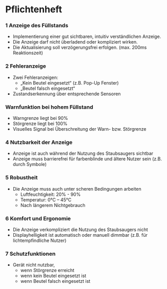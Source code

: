 # Pflichtenheft

### 1 Anzeige des Füllstands

- Implementierung einer gut sichtbaren, intuitiv verständlichen Anzeige.
- Die Anzeige darf nicht überladend oder kompliziert wirken.
- Die Aktualisierung soll verzögerungsfrei erfolgen. (max. 200ms Reaktionszeit)

### 2 Fehleranzeige

- Zwei Fehleranzeigen:
  * „Kein Beutel eingesetzt“ (z.B. Pop-Up Fenster)
  * „Beutel falsch eingesetzt“
- Zustandserkennung über entsprechende Sensoren

### Warnfunktion bei hohem Füllstand

- Warngrenze liegt bei 90%
- Störgrenze liegt bei 100%
- Visuelles Signal bei Überschreitung der Warn- bzw. Störgrenze

### 4 Nutzbarkeit der Anzeige

- Anzeige ist auch während der Nutzung des Staubsaugers sichtbar
- Anzeige muss barrierefrei für farbenblinde und ältere Nutzer sein (z.B. durch Symbole)

### 5 Robustheit

- Die Anzeige muss auch unter scheren Bedingungen arbeiten
  - Luftfeuchtigkeit: 20% - 90%
  - Temperatur: 0°C – 45°C
  - Nach längerem Nichtgebrauch

### 6 Komfort und Ergonomie

- Die Anzeige verkompliziert die Nutzung des Staubsaugers nicht
- Displayhelligkeit ist automatisch oder manuell dimmbar (z.B. für lichtempfindliche Nutzer)

### 7 Schutzfunktionen

- Gerät nicht nutzbar,
  - wenn Störgrenze erreicht
  -	wenn kein Beutel eingesetzt ist
  -	wenn Beutel falsch eingesetzt ist
